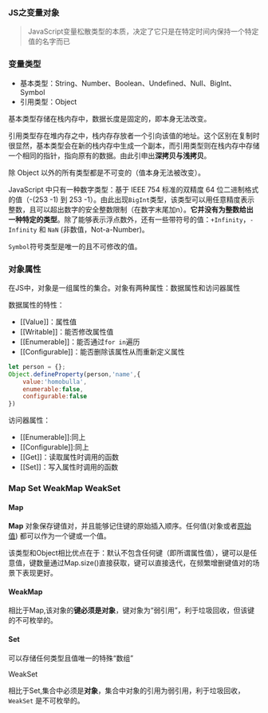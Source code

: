 ### JS之变量对象

> JavaScript变量松散类型的本质，决定了它只是在特定时间内保持一个特定值的名字而已

### 变量类型

- 基本类型：String、Number、Boolean、Undefined、Null、BigInt、Symbol
- 引用类型：Object

基本类型存储在栈内存中，数据长度是固定的，即本身无法改变。

引用类型存在堆内存之中，栈内存存放者一个引向该值的地址。这个区别在复制时很显然，基本类型会在新的栈内存中生成一个副本，而引用类型则在栈内存中存储一个相同的指针，指向原有的数据。由此引申出**深拷贝与浅拷贝**。

除 Object 以外的所有类型都是不可变的（值本身无法被改变）。

JavaScript 中只有一种数字类型：基于 IEEE 754 标准的双精度 64 位二进制格式的值（-(253 -1) 到 253 -1）。由此出现`BigInt`类型，该类型可以用任意精度表示整数，且可以超出数字的安全整数限制（在数字末尾加n）。**它并没有为整数给出一种特定的类型**。除了能够表示浮点数外，还有一些带符号的值：`+Infinity`，`-Infinity` 和 `NaN` (非数值，Not-a-Number)。

`Symbol`符号类型是唯一的且不可修改的值。

### 对象属性

在JS中，对象是一组属性的集合。对象有两种属性：数据属性和访问器属性

数据属性的特性：

- [[Value]]：属性值
- [[Writable]]：能否修改属性值
- [[Enumerable]]：能否通过`for in`遍历
- [[Configurable]]：能否删除该属性从而重新定义属性

```js
let person = {};
Object.defineProperty(person,'name',{
    value:'homobulla',
    enumerable:false,
    configurable:false
})
```



访问器属性：

- [[Enumerable]]:同上
- [[Configurable]]:同上
- [[Get]]：读取属性时调用的函数
- [[Set]]：写入属性时调用的函数



### Map Set WeakMap WeakSet

#### Map

**Map** 对象保存键值对，并且能够记住键的原始插入顺序。任何值(对象或者[原始值](https://developer.mozilla.org/en-US/docs/Glossary/Primitive)) 都可以作为一个键或一个值。

该类型和Object相比优点在于：默认不包含任何键（即所谓属性值），键可以是任意值，键数量通过Map.size()直接获取，键可以直接迭代，在频繁增删键值对的场景下表现更好。

#### WeakMap

相比于Map,该对象的**键必须是对象**，键对象为“弱引用”，利于垃圾回收，但该键的不可枚举的。

#### Set

可以存储任何类型且值唯一的特殊“数组”

WeakSet

相比于Set,集合中必须是**对象**，集合中对象的引用为弱引用，利于垃圾回收，`WeakSet` 是不可枚举的。